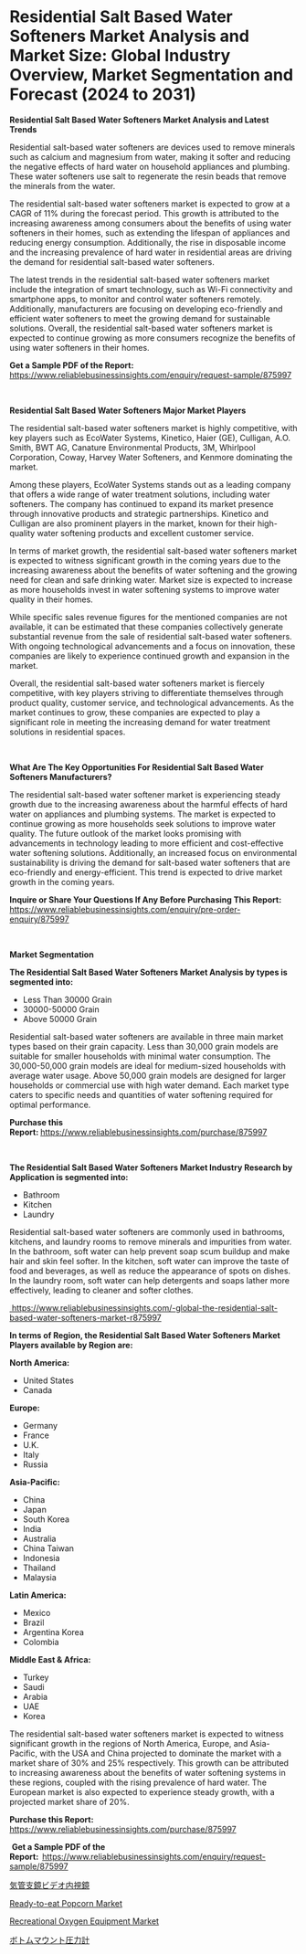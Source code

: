 <p><h1>Residential Salt Based Water Softeners Market Analysis and Market Size: Global Industry Overview, Market Segmentation and Forecast (2024 to 2031)</h1></p><p><strong>Residential Salt Based Water Softeners Market Analysis and Latest Trends</strong></p>
<p><p>Residential salt-based water softeners are devices used to remove minerals such as calcium and magnesium from water, making it softer and reducing the negative effects of hard water on household appliances and plumbing. These water softeners use salt to regenerate the resin beads that remove the minerals from the water.</p><p>The residential salt-based water softeners market is expected to grow at a CAGR of 11% during the forecast period. This growth is attributed to the increasing awareness among consumers about the benefits of using water softeners in their homes, such as extending the lifespan of appliances and reducing energy consumption. Additionally, the rise in disposable income and the increasing prevalence of hard water in residential areas are driving the demand for residential salt-based water softeners.</p><p>The latest trends in the residential salt-based water softeners market include the integration of smart technology, such as Wi-Fi connectivity and smartphone apps, to monitor and control water softeners remotely. Additionally, manufacturers are focusing on developing eco-friendly and efficient water softeners to meet the growing demand for sustainable solutions. Overall, the residential salt-based water softeners market is expected to continue growing as more consumers recognize the benefits of using water softeners in their homes.</p></p>
<p><strong>Get a Sample PDF of the Report:&nbsp;</strong> <a href="https://www.reliablebusinessinsights.com/enquiry/request-sample/875997">https://www.reliablebusinessinsights.com/enquiry/request-sample/875997</a></p>
<p>&nbsp;</p>
<p><strong>Residential Salt Based Water Softeners Major Market Players</strong></p>
<p><p>The residential salt-based water softeners market is highly competitive, with key players such as EcoWater Systems, Kinetico, Haier (GE), Culligan, A.O. Smith, BWT AG, Canature Environmental Products, 3M, Whirlpool Corporation, Coway, Harvey Water Softeners, and Kenmore dominating the market.</p><p>Among these players, EcoWater Systems stands out as a leading company that offers a wide range of water treatment solutions, including water softeners. The company has continued to expand its market presence through innovative products and strategic partnerships. Kinetico and Culligan are also prominent players in the market, known for their high-quality water softening products and excellent customer service.</p><p>In terms of market growth, the residential salt-based water softeners market is expected to witness significant growth in the coming years due to the increasing awareness about the benefits of water softening and the growing need for clean and safe drinking water. Market size is expected to increase as more households invest in water softening systems to improve water quality in their homes.</p><p>While specific sales revenue figures for the mentioned companies are not available, it can be estimated that these companies collectively generate substantial revenue from the sale of residential salt-based water softeners. With ongoing technological advancements and a focus on innovation, these companies are likely to experience continued growth and expansion in the market.</p><p>Overall, the residential salt-based water softeners market is fiercely competitive, with key players striving to differentiate themselves through product quality, customer service, and technological advancements. As the market continues to grow, these companies are expected to play a significant role in meeting the increasing demand for water treatment solutions in residential spaces.</p></p>
<p>&nbsp;</p>
<p><strong>What Are The Key Opportunities For Residential Salt Based Water Softeners Manufacturers?</strong></p>
<p><p>The residential salt-based water softener market is experiencing steady growth due to the increasing awareness about the harmful effects of hard water on appliances and plumbing systems. The market is expected to continue growing as more households seek solutions to improve water quality. The future outlook of the market looks promising with advancements in technology leading to more efficient and cost-effective water softening solutions. Additionally, an increased focus on environmental sustainability is driving the demand for salt-based water softeners that are eco-friendly and energy-efficient. This trend is expected to drive market growth in the coming years.</p></p>
<p><strong>Inquire or Share Your Questions If Any Before Purchasing This Report:</strong> <a href="https://www.reliablebusinessinsights.com/enquiry/pre-order-enquiry/875997">https://www.reliablebusinessinsights.com/enquiry/pre-order-enquiry/875997</a></p>
<p>&nbsp;</p>
<p><strong>Market Segmentation</strong></p>
<p><strong>The Residential Salt Based Water Softeners Market Analysis by types is segmented into:</strong></p>
<p><ul><li>Less Than 30000 Grain</li><li>30000-50000 Grain</li><li>Above 50000 Grain</li></ul></p>
<p><p>Residential salt-based water softeners are available in three main market types based on their grain capacity. Less than 30,000 grain models are suitable for smaller households with minimal water consumption. The 30,000-50,000 grain models are ideal for medium-sized households with average water usage. Above 50,000 grain models are designed for larger households or commercial use with high water demand. Each market type caters to specific needs and quantities of water softening required for optimal performance.</p></p>
<p><strong>Purchase this Report:&nbsp;</strong><a href="https://www.reliablebusinessinsights.com/purchase/875997">https://www.reliablebusinessinsights.com/purchase/875997</a></p>
<p>&nbsp;</p>
<p><strong>The Residential Salt Based Water Softeners Market Industry Research by Application is segmented into:</strong></p>
<p><ul><li>Bathroom</li><li>Kitchen</li><li>Laundry</li></ul></p>
<p><p>Residential salt-based water softeners are commonly used in bathrooms, kitchens, and laundry rooms to remove minerals and impurities from water. In the bathroom, soft water can help prevent soap scum buildup and make hair and skin feel softer. In the kitchen, soft water can improve the taste of food and beverages, as well as reduce the appearance of spots on dishes. In the laundry room, soft water can help detergents and soaps lather more effectively, leading to cleaner and softer clothes.</p></p>
<p><a href="https://www.reliablebusinessinsights.com/-global-the-residential-salt-based-water-softeners-market-r875997">&nbsp;https://www.reliablebusinessinsights.com/-global-the-residential-salt-based-water-softeners-market-r875997</a></p>
<p><strong>In terms of Region, the Residential Salt Based Water Softeners Market Players available by Region are:</strong></p>
<p>
    <p> <strong> North America: </strong>
        <ul>
            <li>United States</li>
            <li>Canada</li>
        </ul>
        </p> 
    <p> <strong> Europe: </strong>
        <ul>
            <li>Germany</li>
            <li>France</li>
            <li>U.K.</li>
            <li>Italy</li>
            <li>Russia</li>
        </ul>
        </p> 
    <p> <strong> Asia-Pacific: </strong>
        <ul>
            <li>China</li>
            <li>Japan</li>
            <li>South Korea</li>
            <li>India</li>
            <li>Australia</li>
            <li>China Taiwan</li>
            <li>Indonesia</li>
            <li>Thailand</li>
            <li>Malaysia</li>
        </ul>
        </p> 
    <p> <strong> Latin America: </strong>
        <ul>
            <li>Mexico</li>
            <li>Brazil</li>
            <li>Argentina Korea</li>
            <li>Colombia</li>
        </ul>
        </p> 
    <p> <strong> Middle East & Africa: </strong>
        <ul>
            <li>Turkey</li>
            <li>Saudi</li>
            <li>Arabia</li>
            <li>UAE</li>
            <li>Korea</li>
        </ul>
    </p>
    </p>
<p><p>The residential salt-based water softeners market is expected to witness significant growth in the regions of North America, Europe, and Asia-Pacific, with the USA and China projected to dominate the market with a market share of 30% and 25% respectively. This growth can be attributed to increasing awareness about the benefits of water softening systems in these regions, coupled with the rising prevalence of hard water. The European market is also expected to experience steady growth, with a projected market share of 20%.</p></p>
<p><strong>Purchase this Report: </strong><a href="https://www.reliablebusinessinsights.com/purchase/875997">https://www.reliablebusinessinsights.com/purchase/875997</a></p>
<p>&nbsp;<strong>Get a Sample PDF of the Report:&nbsp;&nbsp;</strong><a href="https://www.reliablebusinessinsights.com/enquiry/request-sample/875997">https://www.reliablebusinessinsights.com/enquiry/request-sample/875997</a></p>
<p><strong></strong></p>
<p><p><a href="https://github.com/JerelSchulit20231/Market-Research-Report-List-1/blob/main/739317484839.md">気管支鏡ビデオ内視鏡</a></p><p><a href="https://github.com/RosemarieLeffler2023/Market-Research-Report-List-1/blob/main/ready-to-eat-popcorn-market.md">Ready-to-eat Popcorn Market</a></p><p><a href="https://github.com/susanjprice2023/Market-Research-Report-List-1/blob/main/recreational-oxygen-equipment-market.md">Recreational Oxygen Equipment Market</a></p><p><a href="https://github.com/NovaStamm2023/Market-Research-Report-List-1/blob/main/729641684838.md">ボトムマウント圧力計</a></p></p>